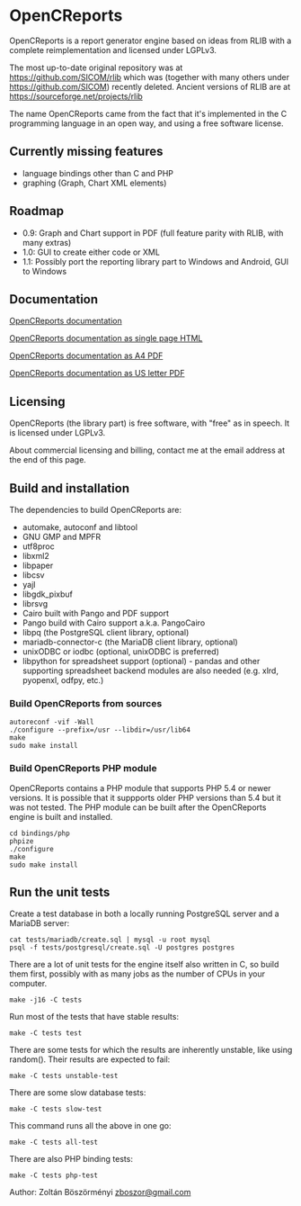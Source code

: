 # OpenCReports

OpenCReports is a report generator engine based on ideas from RLIB
with a complete reimplementation and licensed under LGPLv3.

The most up-to-date original repository was at https://github.com/SICOM/rlib
which was (together with many others under https://github.com/SICOM)
recently deleted. Ancient versions of RLIB are at https://sourceforge.net/projects/rlib

The name OpenCReports came from the fact that it's implemented
in the C programming language in an open way, and using a free
software license.

## Currently missing features

* language bindings other than C and PHP
* graphing (Graph, Chart XML elements)

## Roadmap

* 0.9: Graph and Chart support in PDF (full feature parity with RLIB, with many extras)
* 1.0: GUI to create either code or XML
* 1.1: Possibly port the reporting library part to Windows and Android, GUI to Windows

## Documentation

[OpenCReports documentation](https://zboszor.github.io/OpenCReports-docs/index.html)

[OpenCReports documentation as single page HTML](https://zboszor.github.io/OpenCReports-docs/OpenCReports.html)

[OpenCReports documentation as A4 PDF](https://zboszor.github.io/OpenCReports-A4.pdf)

[OpenCReports documentation as US letter PDF](https://zboszor.github.io/OpenCReports-US.pdf)

## Licensing

OpenCReports (the library part) is free software, with "free" as in speech.
It is licensed under LGPLv3.

About commercial licensing and billing, contact me at the email address at the end of this page.

## Build and installation

The dependencies to build OpenCReports are:

* automake, autoconf and libtool
* GNU GMP and MPFR
* utf8proc
* libxml2
* libpaper
* libcsv
* yajl
* libgdk_pixbuf
* librsvg
* Cairo built with Pango and PDF support
* Pango build with Cairo support a.k.a. PangoCairo
* libpq (the PostgreSQL client library, optional)
* mariadb-connector-c (the MariaDB client library, optional)
* unixODBC or iodbc (optional, unixODBC is preferred)
* libpython for spreadsheet support (optional) - pandas and other supporting spreadsheet backend modules are also needed (e.g. xlrd, pyopenxl, odfpy, etc.)

### Build OpenCReports from sources

```
autoreconf -vif -Wall
./configure --prefix=/usr --libdir=/usr/lib64
make
sudo make install
```

### Build OpenCReports PHP module

OpenCReports contains a PHP module that supports PHP 5.4 or newer versions.
It is possible that it suppports older PHP versions than 5.4 but it
was not tested.
The PHP module can be built after the OpenCReports engine is built and installed.

```
cd bindings/php
phpize
./configure
make
sudo make install
```

## Run the unit tests

Create a test database in both a locally running PostgreSQL server and
a MariaDB server:

```
cat tests/mariadb/create.sql | mysql -u root mysql
psql -f tests/postgresql/create.sql -U postgres postgres
```

There are a lot of unit tests for the engine itself also written in C,
so build them first, possibly with as many jobs as the number of CPUs
in your computer.

```
make -j16 -C tests
```

Run most of the tests that have stable results:

```
make -C tests test
```

There are some tests for which the results are inherently unstable,
like using random(). Their results are expected to fail:

```
make -C tests unstable-test
```

There are some slow database tests:

```
make -C tests slow-test
```

This command runs all the above in one go:

```
make -C tests all-test
```

There are also PHP binding tests:

```
make -C tests php-test
```

Author: Zoltán Böszörményi <zboszor@gmail.com>
